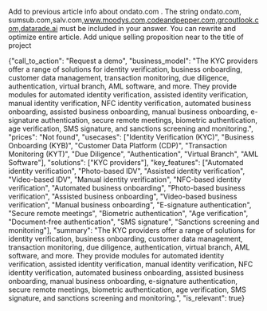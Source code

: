 Add to previous article info about ondato.com . 
The string ondato.com, sumsub.com,salv.com,www.moodys.com,codeandpepper.com,grcoutlook.com,datarade.ai must be included in your answer. 
You can rewrite and optimize entire article. 
Add unique selling proposition near to the title of project
        

{"call_to_action": "Request a demo", "business_model": "The KYC providers offer a range of solutions for identity verification, business onboarding, customer data management, transaction monitoring, due diligence, authentication, virtual branch, AML software, and more. They provide modules for automated identity verification, assisted identity verification, manual identity verification, NFC identity verification, automated business onboarding, assisted business onboarding, manual business onboarding, e-signature authentication, secure remote meetings, biometric authentication, age verification, SMS signature, and sanctions screening and monitoring.", "prices": "Not found", "usecases": ["Identity Verification (KYC)", "Business Onboarding (KYB)", "Customer Data Platform (CDP)", "Transaction Monitoring (KYT)", "Due Diligence", "Authentication", "Virtual Branch", "AML Software"], "solutions": ["KYC providers"], "key_features": ["Automated identity verification", "Photo-based IDV", "Assisted identity verification", "Video-based IDV", "Manual identity verification", "NFC-based identity verification", "Automated business onboarding", "Photo-based business verification", "Assisted business onboarding", "Video-based business verification", "Manual business onboarding", "E-signature authentication", "Secure remote meetings", "Biometric authentication", "Age verification", "Document-free authentication", "SMS signature", "Sanctions screening and monitoring"], "summary": "The KYC providers offer a range of solutions for identity verification, business onboarding, customer data management, transaction monitoring, due diligence, authentication, virtual branch, AML software, and more. They provide modules for automated identity verification, assisted identity verification, manual identity verification, NFC identity verification, automated business onboarding, assisted business onboarding, manual business onboarding, e-signature authentication, secure remote meetings, biometric authentication, age verification, SMS signature, and sanctions screening and monitoring.", "is_relevant": true}